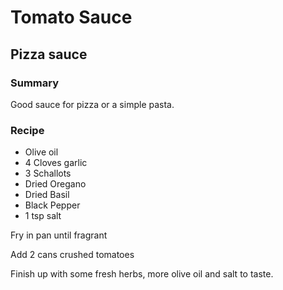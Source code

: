# Tomato Sauce

## Pizza sauce
### Summary
Good sauce for pizza or a simple pasta.

### Recipe
* Olive oil
* 4 Cloves garlic
* 3 Schallots
* Dried Oregano
* Dried Basil
* Black Pepper
* 1 tsp salt

Fry in pan until fragrant

Add 2 cans crushed tomatoes

Finish up with some fresh herbs, more olive oil and salt to taste.

